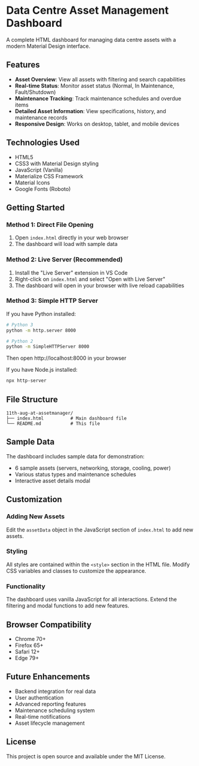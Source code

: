 # Data Centre Asset Management Dashboard

A complete HTML dashboard for managing data centre assets with a modern Material Design interface.

## Features

- **Asset Overview**: View all assets with filtering and search capabilities
- **Real-time Status**: Monitor asset status (Normal, In Maintenance, Fault/Shutdown)
- **Maintenance Tracking**: Track maintenance schedules and overdue items
- **Detailed Asset Information**: View specifications, history, and maintenance records
- **Responsive Design**: Works on desktop, tablet, and mobile devices

## Technologies Used

- HTML5
- CSS3 with Material Design styling
- JavaScript (Vanilla)
- Materialize CSS Framework
- Material Icons
- Google Fonts (Roboto)

## Getting Started

### Method 1: Direct File Opening
1. Open `index.html` directly in your web browser
2. The dashboard will load with sample data

### Method 2: Live Server (Recommended)
1. Install the "Live Server" extension in VS Code
2. Right-click on `index.html` and select "Open with Live Server"
3. The dashboard will open in your browser with live reload capabilities

### Method 3: Simple HTTP Server
If you have Python installed:
```bash
# Python 3
python -m http.server 8000

# Python 2
python -m SimpleHTTPServer 8000
```
Then open http://localhost:8000 in your browser

If you have Node.js installed:
```bash
npx http-server
```

## File Structure

```
11th-aug-at-assetmanager/
├── index.html          # Main dashboard file
└── README.md           # This file
```

## Sample Data

The dashboard includes sample data for demonstration:
- 6 sample assets (servers, networking, storage, cooling, power)
- Various status types and maintenance schedules
- Interactive asset details modal

## Customization

### Adding New Assets
Edit the `assetData` object in the JavaScript section of `index.html` to add new assets.

### Styling
All styles are contained within the `<style>` section in the HTML file. Modify CSS variables and classes to customize the appearance.

### Functionality
The dashboard uses vanilla JavaScript for all interactions. Extend the filtering and modal functions to add new features.

## Browser Compatibility

- Chrome 70+
- Firefox 65+
- Safari 12+
- Edge 79+

## Future Enhancements

- Backend integration for real data
- User authentication
- Advanced reporting features
- Maintenance scheduling system
- Real-time notifications
- Asset lifecycle management

## License

This project is open source and available under the MIT License.
